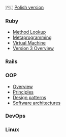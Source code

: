 🇵🇱 [Polish version](https://github.com/kroolar/tech-stack/tree/master/pl)

### Ruby
- [Method Lookup]('')
- [Metaprogramming]('')
- [Virtual Machine]('')
- [Version 3 Overview]('ruby/version-3-overview.md')

### Rails

### OOP
- [Overview]()
- [Principles]()
- [Design patterns]()
- [Software architectures]()

### DevOps
### Linux
